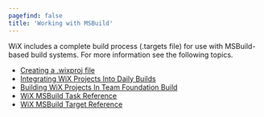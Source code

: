 ```yaml
---
pagefind: false
title: 'Working with MSBuild'
---
```


WiX includes a complete build process (.targets file) for use with MSBuild-based
build systems. For more information see the following topics.

* [Creating a .wixproj file](authoring_first_msbuild_project/)
* [Integrating WiX Projects Into Daily Builds](daily_builds/)
* [Building WiX Projects In Team Foundation Build](wix_with_team_build/)
* [WiX MSBuild Task Reference](task_reference/)
* [WiX MSBuild Target Reference](target_reference/)
